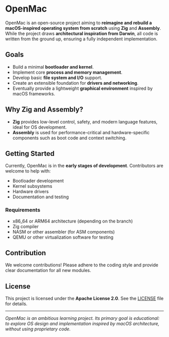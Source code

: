 # OpenMac

OpenMac is an open-source project aiming to **reimagine and rebuild a macOS-inspired operating system from scratch** using **Zig** and **Assembly**. While the project draws **architectural inspiration from Darwin**, all code is written from the ground up, ensuring a fully independent implementation.

## Goals

- Build a minimal **bootloader and kernel**.
- Implement core **process and memory management**.
- Develop basic **file system and I/O** support.
- Create an extensible foundation for **drivers and networking**.
- Eventually provide a lightweight **graphical environment** inspired by macOS frameworks.

## Why Zig and Assembly?

- **Zig** provides low-level control, safety, and modern language features, ideal for OS development.
- **Assembly** is used for performance-critical and hardware-specific components such as boot code and context switching.

## Getting Started

Currently, OpenMac is in the **early stages of development**. Contributors are welcome to help with:

- Bootloader development
- Kernel subsystems
- Hardware drivers
- Documentation and testing

### Requirements

- x86_64 or ARM64 architecture (depending on the branch)
- Zig compiler
- NASM or other assembler (for ASM components)
- QEMU or other virtualization software for testing

## Contribution

We welcome contributions! Please adhere to the coding style and provide clear documentation for all new modules. 

## License

This project is licensed under the **Apache License 2.0**. See the [LICENSE](LICENSE) file for details.

---

*OpenMac is an ambitious learning project. Its primary goal is educational: to explore OS design and implementation inspired by macOS architecture, without using proprietary code.*
